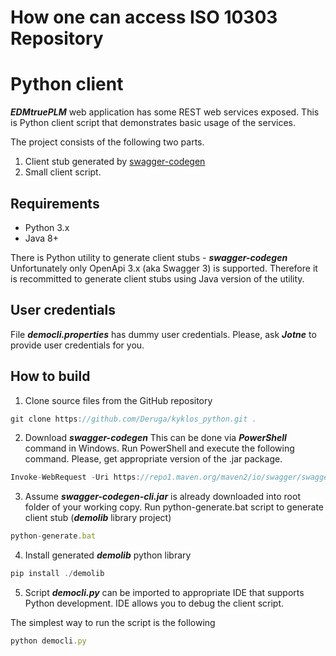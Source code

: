 # How one can access ISO 10303 Repository
# Python client

***EDMtruePLM*** web application has some REST web services exposed.
This is Python client script that demonstrates basic usage of the services.

The project consists of the following two parts.
1. Client stub generated by [swagger-codegen](https://github.com/swagger-api/swagger-codegen)
2. Small client script.

## Requirements

- Python 3.x
- Java 8+

There is Python utility to generate client stubs - ***swagger-codegen***
Unfortunately only OpenApi 3.x (aka Swagger 3) is supported.
Therefore it is recommitted to generate client stubs using Java version of the utility.

## User credentials

File ***democli.properties*** has dummy user credentials.
Please, ask ***Jotne*** to provide user credentials for you.

## How to build

1. Clone source files from the GitHub repository
```javascript
git clone https://github.com/Deruga/kyklos_python.git .
```

2. Download ***swagger-codegen***
This can be done via ***PowerShell*** command in Windows. Run PowerShell and execute the following command.
Please, get appropriate version of the .jar package.

```javascript
Invoke-WebRequest -Uri https://repo1.maven.org/maven2/io/swagger/swagger-codegen-cli/2.4.24/swagger-codegen-cli-2.4.24.jar -OutFile swagger-codegen-cli.jar
```

3. Assume ***swagger-codegen-cli.jar*** is already downloaded into root folder of your working copy.
Run python-generate.bat script to generate client stub (***demolib*** library project)

```javascript
python-generate.bat
```

4. Install generated ***demolib*** python library

```javascript
pip install ./demolib
```

5. Script ***democli.py*** can be imported to appropriate IDE that supports Python development.
IDE allows you to debug the client script.

The simplest way to run the script is the following


```javascript
python democli.py
```
